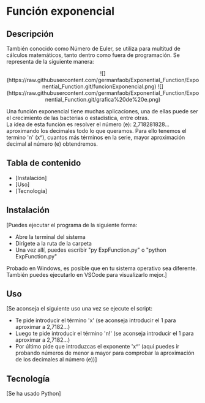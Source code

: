 # Función exponencial

## Descripción

También conocido como Número de Euler, se utiliza para multitud de cálculos matemáticos, tanto dentro como fuera de programación. Se representa de la siguiente manera:
<p align ="center">
![](https://raw.githubusercontent.com/germanfaob/Exponential_Function/Exponential_Function.git/funcionExponencial.png)
![](https://raw.githubusercontent.com/germanfaob/Exponential_Function/Exponential_Function.git/grafica%20de%20e.png)
</p>

Una función exponencial tiene muchas aplicaciones, una de ellas puede ser el crecimiento de las bacterias o estadística, entre otras.<br> La idea de esta función es resolver el número (e): 2,718281828... aproximando los decimales todo lo que queramos. Para ello tenemos el termino 'n' (xⁿ), cuantos más términos en la serie, mayor aproximación decimal al número (e) obtendremos.

## Tabla de contenido

- [Instalación]
- [Uso]
- [Tecnología]

## Instalación

[Puedes ejecutar el programa de la siguiente forma:

- Abre la terminal del sistema
- Dirígete a la ruta de la carpeta
- Una vez allí, puedes escribir "py ExpFunction.py" o "python ExpFunction.py"

Probado en Windows, es posible que en tu sistema operativo sea diferente.<br> También puedes ejecutarlo en VSCode para visualizarlo mejor.]

## Uso

[Se aconseja el siguiente uso una vez se ejecute el script:
- Te pide introducir el término 'x' (se aconseja introducir el 1 para aproximar a 2,7182...)
- Luego te pide introducir el término 'n!' (se aconseja introducir el 1 para aproximar a 2,7182...)
- Por último pide que introduzcas el exponente 'xⁿ' (aquí puedes ir probando números de menor a mayor para comprobar la aproximación de los decimales al número (e))]

## Tecnología

[Se ha usado Python]

